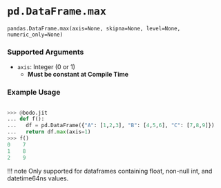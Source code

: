 # `pd.DataFrame.max`


`pandas.DataFrame.max(axis=None, skipna=None, level=None, numeric_only=None)`


### Supported Arguments

- `axis`: Integer (0 or 1)
    - **Must be constant at Compile Time**

### Example Usage

```py

>>> @bodo.jit
... def f():
...   df = pd.DataFrame({"A": [1,2,3], "B": [4,5,6], "C": [7,8,9]})
...   return df.max(axis=1)
>>> f()
0    7
1    8
2    9
```
!!! note
    Only supported for dataframes containing float, non-null int, and datetime64ns values.


